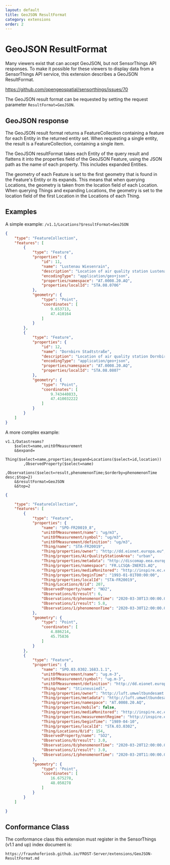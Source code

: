 ```yaml
---
layout: default
title: GeoJSON ResultFormat
category: extensions
order: 2
---
```


# GeoJSON ResultFormat

Many viewers exist that can accept GeoJSON, but not SensorThings API responses.
To make it possible for these viewers to display data from a SensorThings API service, this extension describes a GeoJSON ResultFormat.

https://github.com/opengeospatial/sensorthings/issues/70

The GeoJSON result format can be requested by setting the request parameter `ResultFormat=GeoJSON`.


## GeoJSON response

The GeoJSON result format returns a FeatureCollection containing a feature for each Entity in the returned entity set.
When requesting a single entity, the result is a FeatureCollection, containing a single item.

The GeoJSON resultFormat takes each Entity of the query result and flattens it into the properties field of the GeoJSON Feature,
using the JSON path as the name of each property. This includes expanded Entities.

The geometry of each Feature is set to the first geometry that is found in the Feature's Entity or its expands.
This means that when querying Locations, the geometry is taken from the location field of each Location.
When querying Things and expanding Locations, the geometry is set to the location field of the first Location in the Locations of each Thing.


## Examples

A simple example: `/v1.1/Locations?$resultFormat=GeoJSON`

```json
{
	"type": "FeatureCollection",
	"features": [
	    {
	        "type": "Feature",
	        "properties": {
	            "id": 11,
	            "name": "Lustenau Wiesenrain",
	            "description": "Location of air quality station Lustenau Wiesenrain",
	            "encodingType": "application/geo+json",
	            "properties/namespace": "AT.0008.20.AQ",
	            "properties/localId": "STA.08.0706"
	        },
	        "geometry": {
	            "type": "Point",
	            "coordinates": [
	                9.653713,
	                47.410164
	            ]
	        }
	    },
	    {
	        "type": "Feature",
	        "properties": {
	            "id": 12,
	            "name": "Dornbirn Stadtstraße",
	            "description": "Location of air quality station Dornbirn Stadtstraße",
	            "encodingType": "application/geo+json",
	            "properties/namespace": "AT.0008.20.AQ",
	            "properties/localId": "STA.08.0807"
	        },
	        "geometry": {
	            "type": "Point",
	            "coordinates": [
	                9.743440833,
	                47.410032222
	            ]
	        }
	    }
	]
}
```

A more complex example:
```
v1.1/Datastreams?
	$select=name,unitOfMeasurement
	&$expand=
		Thing($select=name,properties;$expand=Locations($select=id,location))
		,ObservedProperty($select=name)
		,Observations($select=result,phenomenonTime;$orderby=phenomenonTime desc;$top=2)
	&$resultFormat=GeoJSON
	&$top=2
```

```json
{

    "type": "FeatureCollection",
    "features": [
        {
            "type": "Feature",
            "properties": {
                "name": "SPO-FR20019_8",
                "unitOfMeasurement/name": "ug/m3",
                "unitOfMeasurement/symbol": "ug/m3",
                "unitOfMeasurement/definition": "ug/m3",
                "Thing/name": "STA-FR20019",
                "Thing/properties/owner": "http://dd.eionet.europa.eu",
                "Thing/properties/AirQualityStationArea": "urban",
                "Thing/properties/metadata": "http://discomap.eea.europa.eu/map/fme/metadata/PanEuropean_metadata.csv",
                "Thing/properties/namespace": "FR.LCSQA-INERIS.AQ",
                "Thing/properties/mediaMonitored": "http://inspire.ec.europa.eu/codelist/MediaValue/air",
                "Thing/properties/beginTime": "1993-01-01T00:00:00",
                "Thing/properties/localId": "STA-FR20019",
                "Thing/Locations/0/id": 207,
                "ObservedProperty/name": "NO2",
                "Observations/0/result": 6,
                "Observations/0/phenomenonTime": "2020-03-30T13:00:00.000Z/2020-03-30T14:00:00.000Z",
                "Observations/1/result": 5.8,
                "Observations/1/phenomenonTime": "2020-03-30T12:00:00.000Z/2020-03-30T13:00:00.000Z"
            },
            "geometry": {
                "type": "Point",
                "coordinates": [
                    4.886214,
                    45.75836
                ]
            }
        },
        {
            "type": "Feature",
            "properties": {
                "name": "SPO.03.0302.1683.1.1",
                "unitOfMeasurement/name": "ug.m-3",
                "unitOfMeasurement/symbol": "ug.m-3",
                "unitOfMeasurement/definition": "http://dd.eionet.europa.eu/vocabulary/uom/concentration/ug.m-3",
                "Thing/name": "Stixneusiedl",
                "Thing/properties/owner": "http://luft.umweltbundesamt.at",
                "Thing/properties/metadata": "http://luft.umweltbundesamt.at/inspire/wfs?service=WFS&version=2.0.0&request=GetFeature&typeName=aqd:AQD_Station",
                "Thing/properties/namespace": "AT.0008.20.AQ",
                "Thing/properties/mobile": false,
                "Thing/properties/mediaMonitored": "http://inspire.ec.europa.eu/codelist/MediaValue/air",
                "Thing/properties/measurementRegime": "http://inspire.ec.europa.eu/codelist/MeasurementRegimeValue/continuousDataCollection",
                "Thing/properties/beginTime": "1989-04-10",
                "Thing/properties/localId": "STA.03.0302",
                "Thing/Locations/0/id": 154,
                "ObservedProperty/name": "SO2",
                "Observations/0/result": 3.0,
                "Observations/0/phenomenonTime": "2020-03-20T12:00:00.000Z/2020-03-20T13:00:00.000Z",
                "Observations/1/result": 3.0,
                "Observations/1/phenomenonTime": "2020-03-20T11:00:00.000Z/2020-03-20T12:00:00.000Z"
            },
            "geometry": {
                "type": "Point",
                "coordinates": [
                    16.675278,
                    48.050278
                ]
            }
        }
    ]

}
```


## Conformance Class

The conformance class this extension must register in the SensorThings (v1.1 and up) index document is:

    https://fraunhoferiosb.github.io/FROST-Server/extensions/GeoJSON-ResultFormat.md


